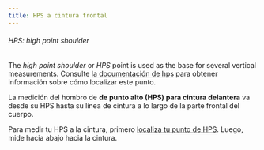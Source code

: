 ```yaml
---
title: HPS a cintura frontal
---
```


<Note>

###### HPS: high point shoulder

The _high point shoulder_ or _HPS_ point is used as the base for several vertical measurements.
Consulte [la documentación de hps](/docs/measurements/hps/) para obtener información sobre cómo localizar este punto.

</Note>

La medición del hombro de **de punto alto (HPS) para cintura delantera** va desde su HPS hasta su línea de cintura a lo largo de la parte frontal del cuerpo.

Para medir tu HPS a la cintura, primero [localiza tu punto de HPS](/docs/measurements/hps/). Luego, mide hacia abajo hacia la cintura.
